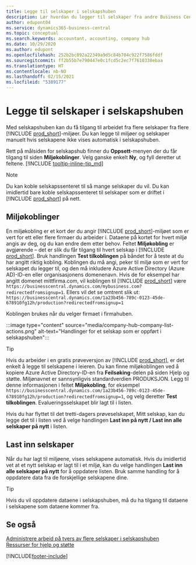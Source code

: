 ```yaml
---
title: Legge til selskaper i selskapshuben
description: Lær hvordan du legger til selskaper fra andre Business Central-miljøer i selskapshuben, slik at du kan håndtere arbeid på tvers av miljøer.
author: edupont04
ms.service: dynamics365-business-central
ms.topic: conceptual
ms.search.keywords: accountant, accounting, company hub
ms.date: 10/29/2020
ms.author: edupont
ms.openlocfilehash: 252b2bc892a22349a9d5c84b704c922f7586fddf
ms.sourcegitcommit: ff2b55b7e790447e0c1fcd5c2ec7f7610338ebaa
ms.translationtype: HT
ms.contentlocale: nb-NO
ms.lasthandoff: 02/15/2021
ms.locfileid: "5389177"
---
```

# <a name="add-companies-to-your-company-hub"></a>Legge til selskaper i selskapshuben

Med selskapshuben kan du få tilgang til arbeidet fra flere selskaper fra flere [!INCLUDE [prod_short](includes/prod_short.md)]-miljøer. Du kan legge til miljøer og selskaper manuelt hvis selskapene ikke vises automatisk i selskapshuben.  

Rett på målsiden for selskapshub finner du **Oppsett**-menyen der du får tilgang til siden **Miljøkoblinger**. Velg ganske enkelt **Ny**, og fyll deretter ut feltene. [!INCLUDE [tooltip-inline-tip_md](includes/tooltip-inline-tip_md.md)]  

> [!NOTE]
> Du kan koble selskapssenteret til så mange selskaper du vil. Du kan imidlertid bare koble selskapssenteret til selskaper som er driftet i [!INCLUDE [prod_short](includes/prod_short.md)] på nett.

## <a name="environment-links"></a>Miljøkoblinger

En miljøkobling er et kort der du angir [!INCLUDE [prod_short](includes/prod_short.md)]-miljøet som er vert for ett eller flere firmaer du arbeider i. Dataene på kortet for hvert miljø angis av deg, og du kan endre dem etter behov. Feltet **Miljøkobling** er avgjørende – det er slik du får tilgang til hvert selskap i [!INCLUDE [prod_short](includes/prod_short.md)]. Bruk handlingen **Test tilkoblingen** på båndet for å teste at du har angitt riktig kobling. Koblingen du må angi, peker til miljø som er vert for selskapet du legger til, og den må inkludere Azure Active Directory (Azure AD)-ID-en eller organisasjonens domenenavn. Hvis de for eksempel har angitt domenet mittfirma.com, vil koblingen til [!INCLUDE [prod_short](includes/prod_short.md)] være ```https://businesscentral.dynamics.com/mybusiness.com?redirectedfromsignup=1```. Ellers vil det se omtrent slik ut: ```https://businesscentral.dynamics.com/1a23b456-789c-0123-45de-678910fg12h/production?redirectedfromsignup=1```  

Koblingen brukes når du velger firmaet i firmahuben.  

:::image type="content" source="media/company-hub-company-list-actions.png" alt-text="Handlinger for et selskap som er oppført i selskapshuben":::

> [!TIP]
> Hvis du arbeider i en gratis prøveversjon av [!INCLUDE [prod_short](includes/prod_short.md)], er det enkelt å legge til selskapene i leieren. Du kan finne miljøkoblingen ved å kopiere Azure Active Directory-ID-en fra **Feilsøking**-delen på siden Hjelp og støtte. Miljønavnet er sannsynligvis standardverdien PRODUKSJON. Legg til denne informasjonen i feltet **Miljøkobling**, for eksempel ```https://businesscentral.dynamics.com/1a23b456-789c-0123-45de-678910fg12h/production?redirectedfromsignup=1```, og velg deretter **Test tilkoblingen**. Evalueringsselskapet blir lagt til i listen.
>
> Hvis du har flyttet til det tretti-dagers prøveselskapet, Mitt selskap, kan du legge det til i listen ved å velge handlingen **Last inn på nytt / Last inn alle selskaper på nytt** i listen.

## <a name="load-companies"></a>Last inn selskaper

Når du har lagt til miljøene, vises selskapene automatisk. Hvis du imidlertid vet at et nytt selskap er lagt til i et miljø, kan du velge handlingen **Last inn alle selskaper på nytt** for å oppdatere listen. Bruk samme handling for å oppdatere data fra de forskjellige selskapene dine.  

> [!TIP]
> Hvis du vil oppdatere dataene i selskapshuben, må du ha tilgang til dataene i selskapene som dataene kommer fra.

## <a name="see-also"></a>Se også

[Administrere arbeid på tvers av flere selskaper i selskapshuben](company-hub.md)  
[Ressurser for hjelp og støtte](product-help-and-support.md)  


[!INCLUDE[footer-include](includes/footer-banner.md)]